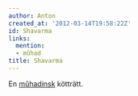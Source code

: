 ```yaml
---
author: Anton
created_at: '2012-03-14T19:58:22Z'
id: Shavarma
links:
  mention:
  - mûhad
title: Shavarma
---
```


En [mûhadinsk] kötträtt.

  [mûhadinsk]: mûhad
